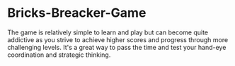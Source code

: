 # Bricks-Breacker-Game
The game is relatively simple to learn and play but can become quite addictive as you strive to achieve higher scores and progress through more challenging levels. It's a great way to pass the time and test your hand-eye coordination and strategic thinking.
